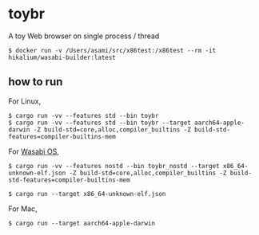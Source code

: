 # toybr
A toy Web browser on single process / thread

```
$ docker run -v /Users/asami/src/x86test:/x86test --rm -it hikalium/wasabi-builder:latest
```

## how to run

For Linux,

```
$ cargo run -vv --features std --bin toybr
$ cargo run -vv --features std --bin toybr --target aarch64-apple-darwin -Z build-std=core,alloc,compiler_builtins -Z build-std-features=compiler-builtins-mem
```

For [Wasabi OS](https://github.com/hikalium/wasabi),

```
$ cargo run -vv --features nostd --bin toybr_nostd --target x86_64-unknown-elf.json -Z build-std=core,alloc,compiler_builtins -Z build-std-features=compiler-builtins-mem
```

```
$ cargo run --target x86_64-unknown-elf.json
```


For Mac,

```
$ cargo run --target aarch64-apple-darwin
```
